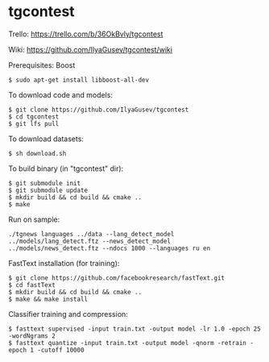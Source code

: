# tgcontest

Trello: https://trello.com/b/36OkBvly/tgcontest

Wiki: https://github.com/IlyaGusev/tgcontest/wiki

Prerequisites: Boost
```
$ sudo apt-get install libboost-all-dev
```

To download code and models:
```
$ git clone https://github.com/IlyaGusev/tgcontest
$ cd tgcontest
$ git lfs pull
```

To download datasets:
```
$ sh download.sh
```

To build binary (in "tgcontest" dir):
```
$ git submodule init
$ git submodule update
$ mkdir build && cd build && cmake ..
$ make
```

Run on sample:
```
./tgnews languages ../data --lang_detect_model ../models/lang_detect.ftz --news_detect_model ../models/news_detect.ftz --ndocs 1000 --languages ru en
```

FastText installation (for training):
```
$ git clone https://github.com/facebookresearch/fastText.git
$ cd fastText
$ mkdir build && cd build && cmake ..
$ make && make install
```

Classifier training and compression:
```
$ fasttext supervised -input train.txt -output model -lr 1.0 -epoch 25 -wordNgrams 2
$ fasttext quantize -input train.txt -output model -qnorm -retrain -epoch 1 -cutoff 10000
```
